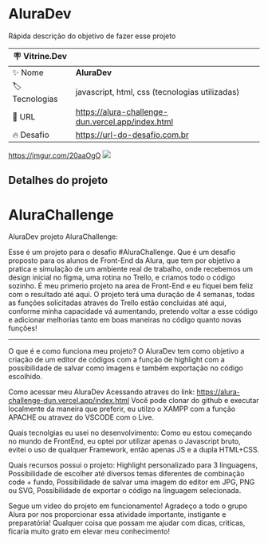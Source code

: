 # AluraDev

Rápida descrição do objetivo de fazer esse projeto

| :placard: Vitrine.Dev |     |
| -------------  | --- |
| :sparkles: Nome        | **AluraDev**
| :label: Tecnologias | javascript, html, css (tecnologias utilizadas)
| :rocket: URL         | https://alura-challenge-dun.vercel.app/index.html
| :fire: Desafio     | https://url-do-desafio.com.br

<!-- Inserir imagem com a #vitrinedev ao final do link -->
https://imgur.com/20aaOgO
![](https://imgur.com/20aaOgO?text=imagem+lindona+do+meu+projeto#vitrinedev)

## Detalhes do projeto

# AluraChallenge
AluraDev projeto AluraChallenge:

  Esse é um projeto para o desafio #AluraChallenge. Que é um desafio proposto para os alunos de Front-End da Alura, que tem por objetivo a pratica e simulação de um ambiente real de trabalho, onde recebemos um design inicial no figma, uma rotina no Trello, e criamos todo o código sozinho. É meu primerio projeto na area de Front-End e eu fiquei bem feliz com o resultado até aqui. O projeto terá uma duração de 4 semanas, todas as funções solicitadas atraves do Trello estão concluidas até aqui, conforme minha capacidade vá aumentando, pretendo voltar a esse código e adicionar melhorias tanto em boas maneiras no código quanto novas funções! 
  
 ________________________________________________________________________________________
 
 O que é e como funciona meu projeto? 
   O AluraDev tem como objetivo a criação de um editor de códigos com a função de highlight com a possibilidade de salvar como imagens e também exportação no código escolhido. 
   
Como acessar meu AluraDev
  Acessando atraves do link:  https://alura-challenge-dun.vercel.app/index.html
  Você pode clonar do github e executar localmente da maneira que preferir, eu utilzo o XAMPP com a função APACHE ou atravez do VSCODE com o Live.

 
Quais tecnolgias eu usei no desenvolvimento: 
  Como eu estou começando no mundo de FrontEnd, eu optei por utilizar apenas o Javascript bruto, evitei o uso de qualquer Framework, então apenas JS e a dupla HTML+CSS.
  
Quais recursos possui o projeto:
  Highlight personalizado para 3 linguagens,
  Possibilidade de escolher até diversos temas diferentes de combinação code + fundo,
  Possibilidade de salvar uma imagem do editor em JPG, PNG ou SVG,
  Possibilidade de exportar o código na linguagem selecionada.
  
Segue um video do projeto em funcionamento! Agradeço a todo o grupo Alura por nos proporcionar essa atividade importante, instigante e preparatória! Qualquer coisa que possam me ajudar com dicas, criticas, ficaria muito grato em elevar meu conhecimento! 


  
  
  
 
  
  
  



